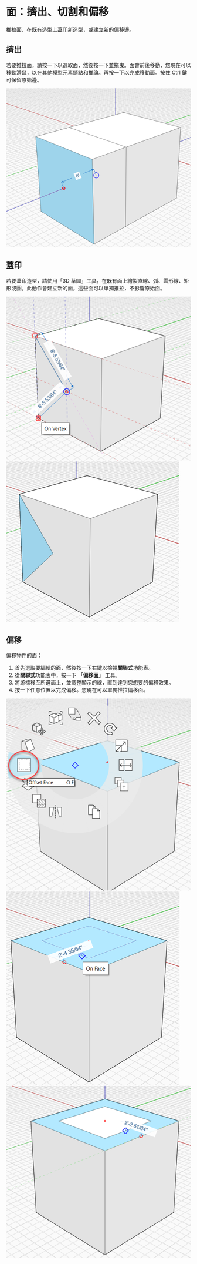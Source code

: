 # 面：擠出、切割和偏移

推拉面、在既有造型上蓋印新造型，或建立新的偏移邊。

## 擠出

若要推拉面，請按一下以選取面，然後按一下並拖曳。面會前後移動，您現在可以移動滑鼠，以在其他模型元素鎖點和推論。再按一下以完成移動面。按住 Ctrl 鍵可保留原始邊。

![](<../.gitbook/assets/extrude (1).png>)

## 蓋印

若要蓋印造型，請使用「3D 草圖」工具，在既有面上繪製直線、弧、雲形線、矩形或圓。此動作會建立新的面，這些面可以單獨推拉，不影響原始面。

![](../.gitbook/assets/imprint1.png)\
![](../.gitbook/assets/imprint2.png)

## 偏移

偏移物件的面：

1. 首先選取要編輯的面，然後按一下右鍵以檢視**關聯式**功能表。&#x20;
2. 從**關聯式**功能表中，按一下 **「偏移面」** 工具。&#x20;
3. 將游標移至所選面上，並調整顯示的線，直到達到您想要的偏移效果。
4. 按一下任意位置以完成偏移。您現在可以單獨推拉偏移面。

![](../.gitbook/assets/offset1.png)\
![](../.gitbook/assets/offset2.png)\
![](../.gitbook/assets/offset3.png)
